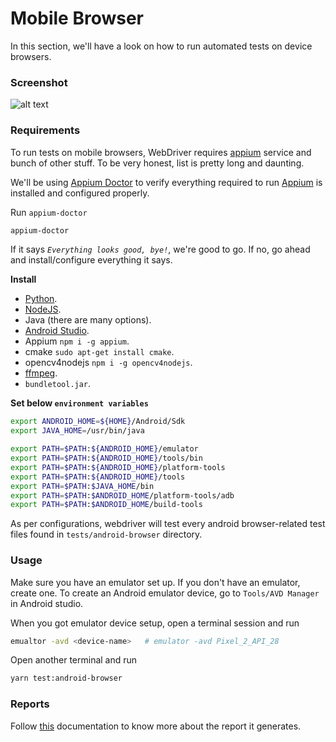 # Mobile Browser
In this section, we'll have a look on how to run automated tests on device browsers.

### Screenshot
![alt text](https://i.ibb.co/SVnxL1Y/Screenshot-from-2019-04-27-23-07-11.png)

### Requirements
To run tests on mobile browsers, WebDriver requires [appium](https://webdriver.io/docs/appium-service.html) service and bunch of other stuff. To be very honest, list is pretty long and daunting.

We'll be using [Appium Doctor](https://github.com/appium/appium-doctor) to verify everything required to run [Appium](http://appium.io/) is installed and configured properly.

Run `appium-doctor`
```bash
appium-doctor
```

If it says *`Everything looks good, bye!`*, we're good to go. If no, go ahead and install/configure everything it says. 

**Install**
- [Python](https://www.python.org/).
- [NodeJS](https://nodejs.org).
- Java (there are many options).
- [Android Studio](https://developer.android.com/studio/).
- Appium `npm i -g appium`.
- cmake `sudo apt-get install cmake`.
- opencv4nodejs `npm i -g opencv4nodejs`.
- [ffmpeg](https://ffmpeg.org/).
- `bundletool.jar`.

**Set below `environment variables`**
```bash
export ANDROID_HOME=${HOME}/Android/Sdk
export JAVA_HOME=/usr/bin/java

export PATH=$PATH:${ANDROID_HOME}/emulator
export PATH=$PATH:${ANDROID_HOME}/tools/bin
export PATH=$PATH:${ANDROID_HOME}/platform-tools
export PATH=$PATH:${ANDROID_HOME}/tools
export PATH=$PATH:$JAVA_HOME/bin
export PATH=$PATH:$ANDROID_HOME/platform-tools/adb
export PATH=$PATH:$ANDROID_HOME/build-tools
```

As per configurations, webdriver will test every android browser-related test files found in `tests/android-browser` directory.

### Usage
Make sure you have an emulator set up. If you don't have an emulator, create one.
To create an Android emulator device, go to `Tools/AVD Manager` in Android studio.

When you got emulator device setup, open a terminal session and run
```bash
emualtor -avd <device-name>   # emulator -avd Pixel_2_API_28
```

Open another terminal and run
```bash
yarn test:android-browser
```

### Reports
Follow [this](./reports.md) documentation to know more about the report it generates.
